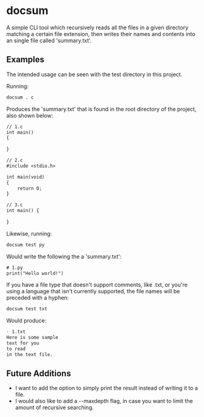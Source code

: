 # docsum

A simple CLI tool which recursively reads all the files in a given directory matching a certain file extension, then writes their names and contents into an single file called 'summary.txt'.

## Examples

The intended usage can be seen with the test directory in this project.

Running:
```bash
docsum . c
```
Produces the 'summary.txt' that is found in the root directory of the project, also shown below:
```txt
// 1.c
int main()
{
    
}

// 2.c
#include <stdio.h>

int main(void)
{
    return 0;
}

// 3.c
int main() {
    
}
```

Likewise, running:
```bash
docsum test py
```
Would write the following the a 'summary.txt':
```txt
# 1.py
print("Hello world!")
```

If you have a file type that doesn't support comments, like .txt, or you're using a language that isn't currently supported, the file names will be preceded with a hyphen:
```bash
docsum test txt
```
Would produce:
```txt
- 1.txt
Here is some sample
text for you
to read
in the text file.
```

## Future Additions

 - I want to add the option to simply print the result instead of writing it to a file.
 - I would also like to add a --maxdepth flag, in case you want to limit the amount of recursive searching.

